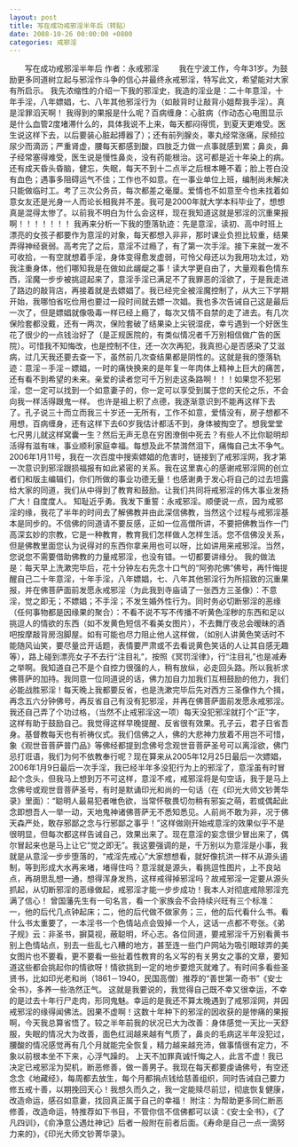 ```yaml
---
layout: post
title: 写在成功戒邪淫半年后（转贴）
date: 2008-10-26 00:00:00 +0800
categories: 戒邪淫
---
```


　　写在成功戒邪淫半年后 作者：永戒邪淫　 　 我在宁波工作，今年31岁。为鼓励更多同道树立起与邪淫作斗争的信心并最终永戒邪淫，特写此文，希望能对大家有所启示。 我先浓缩性的介绍一下我的邪淫史，我造的淫业是：二十年意淫，十年手淫，八年嫖娼，七、八年其他邪淫行为（如敲背时让敲背小姐帮我手淫）。真是淫罪滔天啊！ 我得到的果报是什么呢？百病缠身：心脏病（作动态心电图显示是什么血管2度堵滞什么的，具体我说不上来，每天都闷得慌，到夏天更难受。医生说这样下去，以后要装心脏起搏器了）；还有前列腺炎，睾丸经常涨痛，尿频拉尿少而滴沥；严重肾虚，腰每天都感到酸，四肢乏力做一点事就感到累；鼻炎，鼻子经常塞得难受，医生说是慢性鼻炎，没有药能根治。这可都是近十年染上的病。还有成天昏头昏脑，健忘，失眠，每天不到十二点半之后根本睡不着；脸上苍白没有血色；遇事多阻碍运气不佳；工作也不如意。在一事业单位上班，编制尚未解决只能做临时工。考了三次公务员，每次都差之毫厘。爱情也不如意至今也未找着如意女友还是光身一人而论长相我并不差。我可是2000年就大学本科毕业了，想想真是混得太惨了。以前我不明白为什么会这样，现在我知道这就是邪淫的沉重果报啊！！！！！！！ 我再来分析一下我的堕落轨迹：先是意淫，读初、高中时班上漂亮的女孩子都要作为意淫的对象，每天都想入非非，那时课业负担比较重，结果弄得神经衰弱。高考完了之后，意淫不过瘾了，有了第一次手淫。接下来就一发不可收拾，一有空就想着手淫，身体变得愈发虚弱，可怜父母还以为我用功太过，劝我注重身体，他们哪知我是在做如此龌龊之事！读大学更自由了，大量观看色情东西，淫魔一步步被挑逗起来了，意淫手淫已满足不了我罪恶的淫欲了，于是我走进了路边的敲背店，再接着就是去嫖娼了。我已经完全被淫魔控制了，从大三下学期开始，我哪怕省吃俭用也要过一段时间就去嫖一次娼。我也多次告诫自己这是最后一次了，但是嫖娼就像吸毒一样已经上瘾了，每次又情不自禁的走了进去。有几次保险套都没戴，还有一两次，保险套破了结果染上尖锐湿疣，幸亏遇到一个好医生花了很少的一点钱治好了（是正规医院的，有类似情况者千万别相信做广告的医院）。可惜我不知悔改，也是控制不住，还一次次再犯，我真担心是否感染了艾滋病，过几天我还要去查一下，虽然前几次查结果都是阴性的。这就是我的堕落轨迹：意淫－手淫－嫖娼，一时的痛快换来的是年复一年肉体上精神上巨大的痛苦，还有看不到希望的未来。亲爱的读者您可千万别走这条路啊！！！如果您不犯邪淫，您一定可以找到一个如意妻子的，你一定可以享受到属于您的天伦之乐，不会向我一样活得跟鬼一样。 也许是祖上积了点德，我逐渐意识到不能再这样下去了。孔子说三十而立而我三十岁还一无所有，工作不如意，爱情没有，房子想都不用想，百病缠身，还有这样下去60岁我估计都活不到，身体被掏空了。想我堂堂七尺男儿就这样窝囊一生？然后无声无息在穷困潦倒中死去？有些人不比你聪明却活得有滋有味，事业顺利家庭幸福。每想及此不禁潸然泪下，痛悔自己太不争气。 2006年1月11号，我在一次百度中搜索嫖娼的危害时，链接到了戒邪淫网，我才第一次意识到邪淫跟损福报有如此紧密的关系。我在这里衷心的感谢戒邪淫网的创立者们和版主编辑们，你们所做的事业功德无量！也感谢勇于发心将自己的过去坦露给大家的同道，我们从中得到了教育和鼓励。让我们共同将戒邪淫的伟大事业发扬广大！自度度人。 知耻近乎勇。我发下重誓：永戒邪淫。顺便说一点，因为戒邪淫的缘，我花了半年的时间去了解佛教并由此深信佛教，当然这个过程与戒邪淫基本是同步的。不信佛的同道请不要反感，正如一位高僧所讲，不要把佛教当作一门高深玄妙的宗教，它是一种教育，教育我们怎样做人怎样生活。您不信佛没关系，但是佛教里面您认为说得对的东西你拿来用也可以呀，比如讲用来戒邪淫。当然，您说您不需要借助佛教的力量戒邪淫，也没有错。一切都要讲缘分。 我的做法是：每天早上洗漱完毕后，花十分钟左右先念十口气的“阿弥陀佛”佛号，再忏悔提醒自己二十年意淫，十年手淫，八年嫖娼，七、八年其他邪淫行为所招致的沉重果报，并在佛菩萨面前发愿永戒邪淫（为此我到寺庙请了一张西方三圣像）：不意淫，觉之即无；不嫖娼；不手淫；不发生婚外性行为。同时务必切断邪淫的恶缘（任何事物都是因缘果的聚合）：不看不说不写不传播不听黄色淫秽的东西和足以挑逗人的情欲的东西（如不发黄色短信不看美女图片），不去舞厅夜总会暧昧的酒吧按摩敲背房泡脚屋。如有可能也尽力阻止他人这样做，（如别人讲黄色笑话时不能随风讪笑，要尽量岔开话题，表情要严肃或不去看说黄色笑话的人让其自感无趣等），路上碰到漂亮女子不去行“注目礼”，按照《冥罚淫律》，行“注目礼”也是减寿之举啊。我知道自己不是个自控力很强的人，稍有放纵，必走回头路。所以我祈求佛菩萨的加持。我同意一位同道说的话，佛力加自力加我们互相鼓励的他力，我们必能战胜邪淫！每天晚上我都要反省，也是洗漱完毕后先对西方三圣像作九个揖，再念五六分钟佛号，再反省自己有没有犯邪淫，并再在佛菩萨面前发愿永戒邪淫。我还自己弄了个功过格，（当然不止戒邪淫这一项）每天没犯邪淫就打个“正”字，这样有助于鼓励自己。我觉得这样早晚提醒、反省很有效果。孔子云，君子日省吾身。基督教每天也有祈祷仪式。我们信佛之人，佛的大悲神力放着不用岂不可惜，象《观世音菩萨普门品》等佛经都提到念佛号念观世音菩萨圣号可以离淫欲，佛门忌打诳语，我们为何不依教奉行呢？现在算来从2005年12月25日最后一次嫖娼，2006年1月9日最后一次手淫，我已经半年多没犯行为上的邪淫了，意淫虽有时冒起个念头，但我马上想到万不可这样，意淫不戒，戒邪淫将是句空话，我于是马上念佛号或观世音菩萨圣号，有时是默诵印光和尚的一句话（在《印光大师文钞菁华录》里面）：“聪明人最易犯者唯色欲，当常怀敬畏切勿稍有邪妄之萌，若或偶起此念即想吾人一举一动，天地鬼神诸佛菩萨无不悉知悉见。人前尚不敢为非，况于佛天森严处，敢存邪鄙之念与行邪鄙之事乎！”这样做刚开始戒意淫的效果似乎不是很明显，但每次都这样告诫自己，效果出来了。现在意淫的妄念很少冒出来了，偶尔冒起来也是马上让它“觉之即无”。我这要强调的是，千万别以为意淫是小事，我就是从意淫一步步堕落的，“戒淫先戒心”大家想想看，就好像抗洪一样不从源头遏制，等到形成大水再来堵，堵得住吗？意淫就是源头，看挑逗性图片，上不良站点，再胡思乱想一通，想得浑身发热，这样戒得掉邪淫吗？故戒邪淫一定要从源头抓起，从切断邪淫的恶缘做起，戒邪淫才能一步步成功！我本人对彻底戒除邪淫充满了信心！ 曾国藩先生有一句名言，看一个家族会不会持续兴旺有三个标准：一，他的后代几点钟起床；二，他的后代做不做家务；三，他的后代看什么书。看什么书太重要了，一本淫书一个色情站点会毁掉一个人，这话一点都不夸张。《弟子规》云：非圣书，摒莫视，蔽聪明，坏心志。各位同道，要戒邪淫千万别看黄书别上色情站点，别去一些乱七八糟的地方，甚至连一些门户网站为吸引眼球弄的美女图片也不要看，更不要看一些扯着性教育的名义写的有关男女之事的文章，要知道这些都会挑起你的情欲呀！情欲挑到一定的地步要熄灭就难了。有时间多看些圣贤书，比如印光老和尚（1861－1940，民国高僧）推荐的“善世第一奇书”《安士全书》，多养一些浩然正气。 这就是我要说的，我觉得自己既不幸又很幸运，不幸的是过去十年行尸走肉，形同鬼魅。幸运的是我还不算太晚遇到了戒邪淫网，并因戒邪淫的缘得闻佛法。因果不虚啊！这数十年种下的邪淫的因收获的是惨痛的果报啊，今天我总算省悟了。较之半年前我的状况已大为改善：身体感觉一天比一天舒服，失眠的情况大为改善，面色红润越来越有气质了，鼻炎的毛病这半年没犯过，腰酸的情况感觉再有几个月就能完全恢复，精力越来越充沛，做事情很有定力，不象以前根本坐不下来，心浮气躁的。 上天不加罪真诚忏悔之人，此言不虚！我已决定已戒邪淫为契机，断恶修善，做一善男子。我现在每天都要虔诵佛号，有空还念念《地藏经》，每周都去放生，每个月都捐点钱给慈善组织，同时告诫自己要力修五戒十善，以期挽回天心！我想久而久之，我一定能赎尽前愆，彻底恢复健康，改造命运，感召如意妻，找回真正属于自己的幸福！ 附注：为帮助更多同仁断恶修善，改造命运，特推荐如下书目，不管你信不信佛都可以读：《安士全书》，《了凡四训》，《俞净意公遇灶神记》后者一般附在前者后面。《寿命是自己一点一滴努力来的》，《印光大师文钞菁华录》。 　